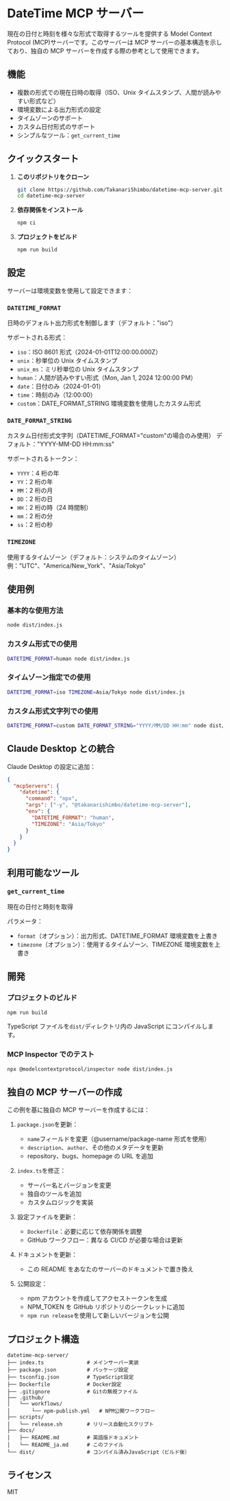 # DateTime MCP サーバー

現在の日付と時刻を様々な形式で取得するツールを提供する Model Context Protocol (MCP)サーバーです。このサーバーは MCP サーバーの基本構造を示しており、独自の MCP サーバーを作成する際の参考として使用できます。

## 機能

- 複数の形式での現在日時の取得（ISO、Unix タイムスタンプ、人間が読みやすい形式など）
- 環境変数による出力形式の設定
- タイムゾーンのサポート
- カスタム日付形式のサポート
- シンプルなツール：`get_current_time`

## クイックスタート

1. **このリポジトリをクローン**

   ```bash
   git clone https://github.com/TakanariShimbo/datetime-mcp-server.git
   cd datetime-mcp-server
   ```

2. **依存関係をインストール**

   ```bash
   npm ci
   ```

3. **プロジェクトをビルド**

   ```bash
   npm run build
   ```

## 設定

サーバーは環境変数を使用して設定できます：

### `DATETIME_FORMAT`

日時のデフォルト出力形式を制御します（デフォルト："iso"）

サポートされる形式：

- `iso`：ISO 8601 形式（2024-01-01T12:00:00.000Z）
- `unix`：秒単位の Unix タイムスタンプ
- `unix_ms`：ミリ秒単位の Unix タイムスタンプ
- `human`：人間が読みやすい形式（Mon, Jan 1, 2024 12:00:00 PM）
- `date`：日付のみ（2024-01-01）
- `time`：時刻のみ（12:00:00）
- `custom`：DATE_FORMAT_STRING 環境変数を使用したカスタム形式

### `DATE_FORMAT_STRING`

カスタム日付形式文字列（DATETIME_FORMAT="custom"の場合のみ使用）
デフォルト："YYYY-MM-DD HH:mm:ss"

サポートされるトークン：

- `YYYY`：4 桁の年
- `YY`：2 桁の年
- `MM`：2 桁の月
- `DD`：2 桁の日
- `HH`：2 桁の時（24 時間制）
- `mm`：2 桁の分
- `ss`：2 桁の秒

### `TIMEZONE`

使用するタイムゾーン（デフォルト：システムのタイムゾーン）
例："UTC"、"America/New_York"、"Asia/Tokyo"

## 使用例

### 基本的な使用方法

```bash
node dist/index.js
```

### カスタム形式での使用

```bash
DATETIME_FORMAT=human node dist/index.js
```

### タイムゾーン指定での使用

```bash
DATETIME_FORMAT=iso TIMEZONE=Asia/Tokyo node dist/index.js
```

### カスタム形式文字列での使用

```bash
DATETIME_FORMAT=custom DATE_FORMAT_STRING="YYYY/MM/DD HH:mm" node dist/index.js
```

## Claude Desktop との統合

Claude Desktop の設定に追加：

```json
{
  "mcpServers": {
    "datetime": {
      "command": "npx",
      "args": ["-y", "@takanarishimbo/datetime-mcp-server"],
      "env": {
        "DATETIME_FORMAT": "human",
        "TIMEZONE": "Asia/Tokyo"
      }
    }
  }
}
```

## 利用可能なツール

### `get_current_time`

現在の日付と時刻を取得

パラメータ：

- `format`（オプション）：出力形式、DATETIME_FORMAT 環境変数を上書き
- `timezone`（オプション）：使用するタイムゾーン、TIMEZONE 環境変数を上書き

## 開発

### プロジェクトのビルド

```bash
npm run build
```

TypeScript ファイルを`dist/`ディレクトリ内の JavaScript にコンパイルします。

### MCP Inspector でのテスト

```bash
npx @modelcontextprotocol/inspector node dist/index.js
```

## 独自の MCP サーバーの作成

この例を基に独自の MCP サーバーを作成するには：

1. `package.json`を更新：

   - `name`フィールドを変更（@username/package-name 形式を使用）
   - `description`、`author`、その他のメタデータを更新
   - repository、bugs、homepage の URL を追加

2. `index.ts`を修正：

   - サーバー名とバージョンを変更
   - 独自のツールを追加
   - カスタムロジックを実装

3. 設定ファイルを更新：

   - `Dockerfile`：必要に応じて依存関係を調整
   - GitHub ワークフロー：異なる CI/CD が必要な場合は更新

4. ドキュメントを更新：

   - この README をあなたのサーバーのドキュメントで置き換え

5. 公開設定：
   - npm アカウントを作成してアクセストークンを生成
   - NPM_TOKEN を GitHub リポジトリのシークレットに追加
   - `npm run release`を使用して新しいバージョンを公開

## プロジェクト構造

```
datetime-mcp-server/
├── index.ts              # メインサーバー実装
├── package.json          # パッケージ設定
├── tsconfig.json         # TypeScript設定
├── Dockerfile            # Docker設定
├── .gitignore            # Gitの無視ファイル
├── .github/
│   └── workflows/
│       └── npm-publish.yml   # NPM公開ワークフロー
├── scripts/
│   └── release.sh        # リリース自動化スクリプト
├── docs/
│   ├── README.md         # 英語版ドキュメント
│   └── README_ja.md      # このファイル
└── dist/                 # コンパイル済みJavaScript（ビルド後）
```

## ライセンス

MIT
